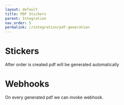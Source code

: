 ```yaml
---
layout: default
title: PDF Stickers
parent: Integration
nav_order: 5
permalink: //integration/pdf-generation
---
```


# Stickers

After order is created pdf will be generated automatically

# Webhooks

On every generated pdf we can invoke webhook.